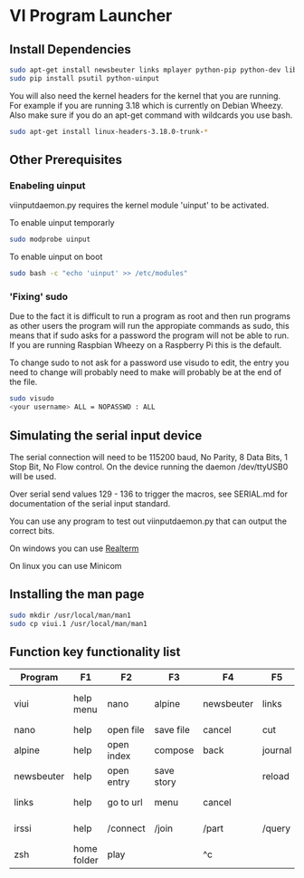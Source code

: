 # VI Program Launcher

## Install Dependencies  

```bash
sudo apt-get install newsbeuter links mplayer python-pip python-dev libudev-dev zsh alpine newsbeuter links frotz calibre
sudo pip install psutil python-uinput
```

You will also need the kernel headers for the kernel that you are running. For example if you are running 3.18 which is currently on Debian Wheezy. Also make sure if you do an apt-get command with wildcards you use bash.

```bash
sudo apt-get install linux-headers-3.18.0-trunk-*
```

## Other Prerequisites  

### Enabeling uinput

viinputdaemon.py requires the kernel module 'uinput' to be activated.

To enable uinput temporarly

```bash
sudo modprobe uinput
```

To enable uinput on boot

```bash
sudo bash -c "echo 'uinput' >> /etc/modules"
```

### 'Fixing' sudo

Due to the fact it is difficult to run a program as root and then run programs as other users the program will run the appropiate commands as sudo, this means that if sudo asks for a password the program will not be able to run. If you are running Raspbian Wheezy on a Raspberry Pi this is the default.

To change sudo to not ask for a password use visudo to edit, the entry you need to change will probably need to make will probably be at the end of the file.

```bash
sudo visudo
<your username> ALL = NOPASSWD : ALL
```

## Simulating the serial input device

The serial connection will need to be 115200 baud, No Parity, 8 Data Bits, 1 Stop Bit, No Flow control. On the device running the daemon /dev/ttyUSB0 will be used.

Over serial send values 129 - 136 to trigger the macros, see SERIAL.md for documentation of the serial input standard.

You can use any program to test out viinputdaemon.py that can output the correct bits.

On windows you can use [Realterm](http://realterm.sourceforge.net/index.html#downloads_Download)

On linux you can use Minicom

## Installing the man page

```bash
sudo mkdir /usr/local/man/man1
sudo cp viui.1 /usr/local/man/man1
```

## Function key functionality list

| Program    | F1          | F2         | F3         | F4         | F5      | F6              | F7              | F8                     |
|------------|-------------|------------|------------|------------|---------|-----------------|-----------------|------------------------|
| viui       | help menu   | nano       | alpine     | newsbeuter | links   | irssi           | zsh             | option & shutdown menu |
| nano       | help        | open file  | save file  | cancel     | cut     | uncut           | find            | quit                   |
| alpine     | help        | open index | compose    | back       | journal |                 | setup           | quit                   |
| newsbeuter | help        | open entry | save story |            | reload  | next unread     | open in browser | quit                   |
| links      | help        | go to url  | menu       | cancel     |         |                 | find in page    | quit                   |
| irssi      | help        | /connect   | /join      | /part      | /query  | previous window | next window     | quit                   |
| zsh        | home folder | play       |            | ^c         |         |                 |                 | quit                   |